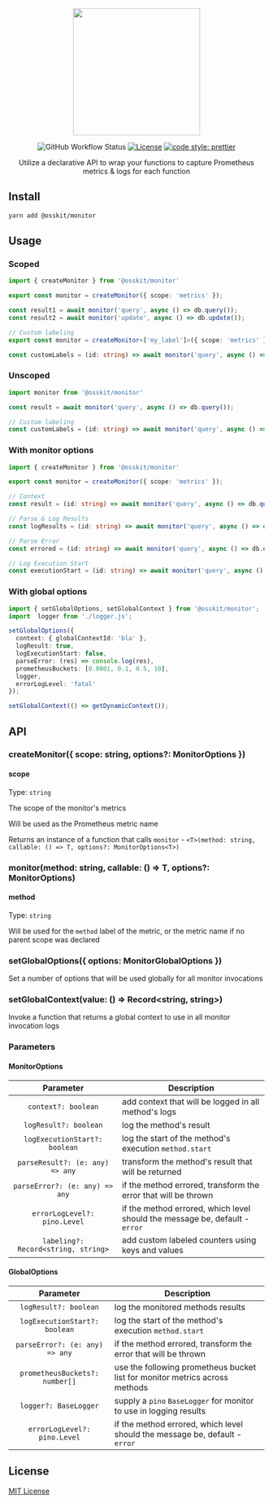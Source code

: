 <p align="center">
  <img width="250" height="250" src="https://user-images.githubusercontent.com/15312980/174908438-b6f5eaea-7b81-4008-9cad-8a7c2a45bbaf.svg">
</p>

<div align="center">
 
  ![GitHub Workflow Status](https://img.shields.io/github/workflow/status/osskit/monitor/bump) [![License](https://img.shields.io/badge/license-MIT-blue.svg)](https://github.com/osskit/monitor/blob/master/LICENSE.md) [![code style: prettier](https://img.shields.io/badge/code_style-prettier-ff69b4.svg?style=flat-square)](https://github.com/prettier/prettier)
  
 Utilize a declarative API to wrap your functions to capture Prometheus metrics & logs for each function
</div>

## Install
```sh
yarn add @osskit/monitor
```
## Usage
### Scoped
```ts
import { createMonitor } from '@osskit/monitor'

export const monitor = createMonitor({ scope: 'metrics' });

const result1 = await monitor('query', async () => db.query());
const result2 = await monitor('update', async () => db.update());

// Custom labeling
export const monitor = createMonitor<['my_label']>({ scope: 'metrics' });

const customLabels = (id: string) => await monitor('query', async () => db.query(id), {context: {key: 'myId' }, labeling: { 'my_label': 'label' } });
```
### Unscoped
```ts
import monitor from '@osskit/monitor'

const result = await monitor('query', async () => db.query());

// Custom labeling 
const customLabels = (id: string) => await monitor('query', async () => db.query(id), {context: {key: 'myId' }, labeling: { 'my_label': 'label' } });
```
### With monitor options
```ts
import { createMonitor } from '@osskit/monitor'

export const monitor = createMonitor({ scope: 'metrics' });

// Context
const result = (id: string) => await monitor('query', async () => db.query(id), { context: { id } });

// Parse & Log Results
const logResults = (id: string) => await monitor('query', async () => db.query(id), { logResult: true, parseResult: (res) => res.prop });

// Parse Error
const errored = (id: string) => await monitor('query', async () => db.query(id), { logResult: true, parseError: (e) => e.statusCode });

// Log Execution Start
const executionStart = (id: string) => await monitor('query', async () => db.query(id), { logExecutionStart: true });

```

### With global options
```ts
import { setGlobalOptions, setGlobalContext } from '@osskit/monitor';
import  logger from './logger.js';

setGlobalOptions({
  context: { globalContextId: 'bla' },
  logResult: true,
  logExecutionStart: false,
  parseError: (res) => console.log(res),
  prometheusBuckets: [0.0001, 0.1, 0.5, 10],
  logger,
  errorLogLevel: 'fatal'
});

setGlobalContext(() => getDynamicContext());
```

## API
### createMonitor({ scope: string, options?: MonitorOptions })
#### scope
Type: `string`

The scope of the monitor's metrics

Will be used as the Prometheus metric name

Returns an instance of a function that calls `monitor` - `<T>(method: string, callable: () => T, options?: MonitorOptions<T>)`

### monitor(method: string, callable: () => T, options?: MonitorOptions)
#### method
Type: `string`

Will be used for the `method` label of the metric, or the metric name if no parent scope was declared

### setGlobalOptions({ options: MonitorGlobalOptions })
Set a number of options that will be used globally for all monitor invocations

### setGlobalContext(value: () => Record<string, string>)
Invoke a function that returns a global context to use in all monitor invocation logs

### Parameters

#### MonitorOptions

|              Parameter              | Description                                                                 |
|:-----------------------------------:|-----------------------------------------------------------------------------|
|         `context?: boolean`         | add context that will be logged in all method's logs                        | 
|        `logResult?: boolean`        | log the method's result                                                     | 
|    `logExecutionStart?: boolean`    | log the start of the method's execution `method.start`                      |
|   `parseResult?: (e: any) => any`   | transform the method's result that will be returned                         |
|   `parseError?: (e: any) => any`    | if the method errored, transform the error that will be thrown              |
|    `errorLogLevel?: pino.Level`     | if the method errored, which level should the message be, default - `error` |
| `labeling?: Record<string, string>` | add custom labeled counters using keys and values                           |  

#### GlobalOptions
  
|           Parameter            | Description                                                                 |
|:------------------------------:|-----------------------------------------------------------------------------|
|     `logResult?: boolean`      | log the monitored methods results                                           | 
| `logExecutionStart?: boolean`  | log the start of the method's execution `method.start`                      |
| `parseError?: (e: any) => any` | if the method errored, transform the error that will be thrown              |
| `prometheusBuckets?: number[]` | use the following prometheus bucket list for monitor metrics across methods |
|     `logger?: BaseLogger`      | supply a `pino` `BaseLogger` for monitor to use in logging results          |
|  `errorLogLevel?: pino.Level`  | if the method errored, which level should the message be, default - `error` |

## License
[MIT License](LICENSE)
